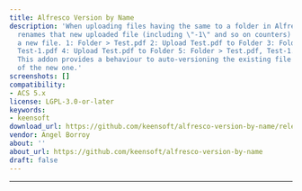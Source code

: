 ```yaml
---
title: Alfresco Version by Name
description: 'When uploading files having the same to a folder in Alfresco, the platform
  renames that new uploaded file (including \"-1\" and so on counters) and creates
  a new file. 1: Folder > Test.pdf 2: Upload Test.pdf to Folder 3: Folder > Test.pdf,
  Test-1.pdf 4: Upload Test.pdf to Folder 5: Folder > Test.pdf, Test-1.pdf, Test-2.pdf
  This addon provides a behaviour to auto-versioning the existing file with the content
  of the new one.'
screenshots: []
compatibility:
- ACS 5.x
license: LGPL-3.0-or-later
keywords:
- keensoft
download_url: https://github.com/keensoft/alfresco-version-by-name/releases
vendor: Angel Borroy ‌
about: ''
about_url: https://github.com/keensoft/alfresco-version-by-name
draft: false
---
```

---
